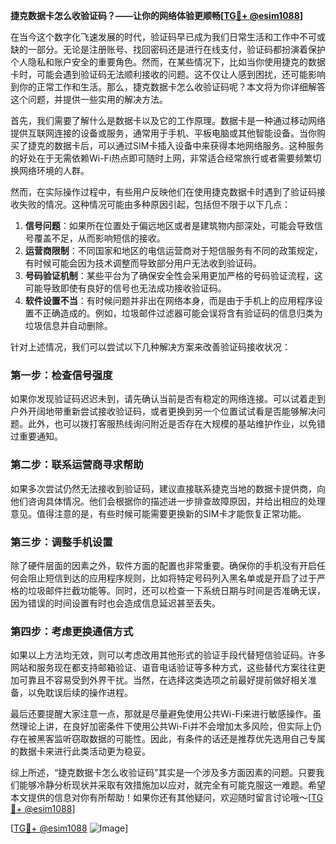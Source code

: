 **捷克数据卡怎么收验证码？——让你的网络体验更顺畅[[TG💪+ @esim1088](https://t.me/s/esim1088)]**

在当今这个数字化飞速发展的时代，验证码早已成为我们日常生活和工作中不可或缺的一部分。无论是注册账号、找回密码还是进行在线支付，验证码都扮演着保护个人隐私和账户安全的重要角色。然而，在某些情况下，比如当你使用捷克的数据卡时，可能会遇到验证码无法顺利接收的问题。这不仅让人感到困扰，还可能影响到你的正常工作和生活。那么，捷克数据卡怎么收验证码呢？本文将为你详细解答这个问题，并提供一些实用的解决方法。

首先，我们需要了解什么是数据卡以及它的工作原理。数据卡是一种通过移动网络提供互联网连接的设备或服务，通常用于手机、平板电脑或其他智能设备。当你购买了捷克的数据卡后，可以通过SIM卡插入设备中来获得本地网络服务。这种服务的好处在于无需依赖Wi-Fi热点即可随时上网，非常适合经常旅行或者需要频繁切换网络环境的人群。

然而，在实际操作过程中，有些用户反映他们在使用捷克数据卡时遇到了验证码接收失败的情况。这种情况可能由多种原因引起，包括但不限于以下几点：

1. **信号问题**：如果所在位置处于偏远地区或者是建筑物内部深处，可能会导致信号覆盖不足，从而影响短信的接收。
2. **运营商限制**：不同国家和地区的电信运营商对于短信服务有不同的政策规定，有时候可能会因为技术调整而导致部分用户无法收到验证码。
3. **号码验证机制**：某些平台为了确保安全性会采用更加严格的号码验证流程，这可能导致即使有良好的信号也无法成功接收验证码。
4. **软件设置不当**：有时候问题并非出在网络本身，而是由于手机上的应用程序设置不正确造成的。例如，垃圾邮件过滤器可能会误将含有验证码的信息归类为垃圾信息并自动删除。

针对上述情况，我们可以尝试以下几种解决方案来改善验证码接收状况：

### 第一步：检查信号强度
如果你发现验证码迟迟未到，请先确认当前是否有稳定的网络连接。可以试着走到户外开阔地带重新尝试接收验证码，或者更换到另一个位置试试看是否能够解决问题。此外，也可以拨打客服热线询问附近是否存在大规模的基站维护作业，以免错过重要通知。

### 第二步：联系运营商寻求帮助
如果多次尝试仍然无法接收到验证码，建议直接联系捷克当地的数据卡提供商，向他们咨询具体情况。他们会根据你的描述进一步排查故障原因，并给出相应的处理意见。值得注意的是，有些时候可能需要更换新的SIM卡才能恢复正常功能。

### 第三步：调整手机设置
除了硬件层面的因素之外，软件方面的配置也非常重要。确保你的手机没有开启任何会阻止短信到达的应用程序规则，比如将特定号码列入黑名单或是开启了过于严格的垃圾邮件拦截功能等。同时，还可以检查一下系统日期与时间是否准确无误，因为错误的时间设置有时也会造成信息延迟甚至丢失。

### 第四步：考虑更换通信方式
如果以上方法均无效，则可以考虑改用其他形式的验证手段代替短信验证码。许多网站和服务现在都支持邮箱验证、语音电话验证等多种方式，这些替代方案往往更加可靠且不容易受到外界干扰。当然，在选择这类选项之前最好提前做好相关准备，以免耽误后续的操作进程。

最后还要提醒大家注意一点，那就是尽量避免使用公共Wi-Fi来进行敏感操作。虽然理论上讲，在良好加密条件下使用公共Wi-Fi并不会增加太多风险，但实际上仍存在被黑客监听窃取数据的可能性。因此，有条件的话还是推荐优先选用自己专属的数据卡来进行此类活动更为稳妥。

综上所述，“捷克数据卡怎么收验证码”其实是一个涉及多方面因素的问题。只要我们能够冷静分析现状并采取有效措施加以应对，就完全有可能克服这一难题。希望本文提供的信息对你有所帮助！如果你还有其他疑问，欢迎随时留言讨论哦～[[TG💪+ @esim1088](https://t.me/s/esim1088)]

[[TG💪+ @esim1088](https://t.me/s/esim1088) ![Image](https://i.postimg.cc/4NQfJmqS/Snipaste-2025-05-13-00-14-12.png)]